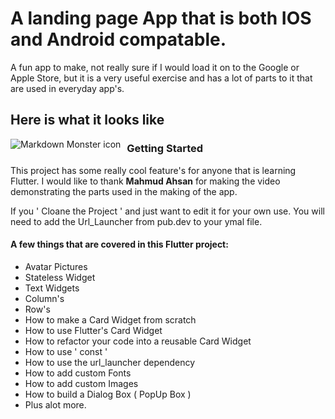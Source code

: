 # A landing page App that is both IOS and Android compatable. 

A fun app to make, not really sure if I would load it on to the Google or Apple Store,
but it is a very useful exercise and has a lot of parts to it that are used in everyday app's.


## Here is what it looks like

<img src="http://briangurtz.com/wp-content/uploads/2019/10/contactApp.gif"
     alt="Markdown Monster icon"
     style="float: left; margin-right: 10px;" />

### Getting Started

This project has some really cool feature's for anyone that is learning Flutter.
I would like to thank **Mahmud Ahsan** for making the video demonstrating the parts used in the making of the app.

If you ' Cloane the Project ' and just want to edit it for your own use.
You will need to add the Url_Launcher from pub.dev to your ymal file.

#### A few things that are covered in this Flutter project:

- Avatar Pictures
- Stateless Widget
- Text Widgets
- Column's
- Row's
- How to make a Card Widget from scratch
- How to use Flutter's Card Widget
- How to refactor your code into a reusable Card Widget
- How to use ' const '
- How to use the url_launcher dependency
- How to add custom Fonts
- How to add custom Images
- How to build a Dialog Box ( PopUp Box )
- Plus alot more. 

<!-- #### Check out the video -->
<!-- here is the link to **Mahmud Ahsan** [How to Video](https://www.youtube.com/watch?v=ULxYR66BRb4) -->
